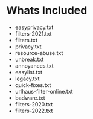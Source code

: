 # Whats Included
- easyprivacy.txt
- filters-2021.txt
- filters.txt
- privacy.txt
- resource-abuse.txt
- unbreak.txt
- annoyances.txt
- easylist.txt
- legacy.txt
- quick-fixes.txt
- urlhaus-filter-online.txt
- badware.txt
- filters-2020.txt
- filters-2022.txt